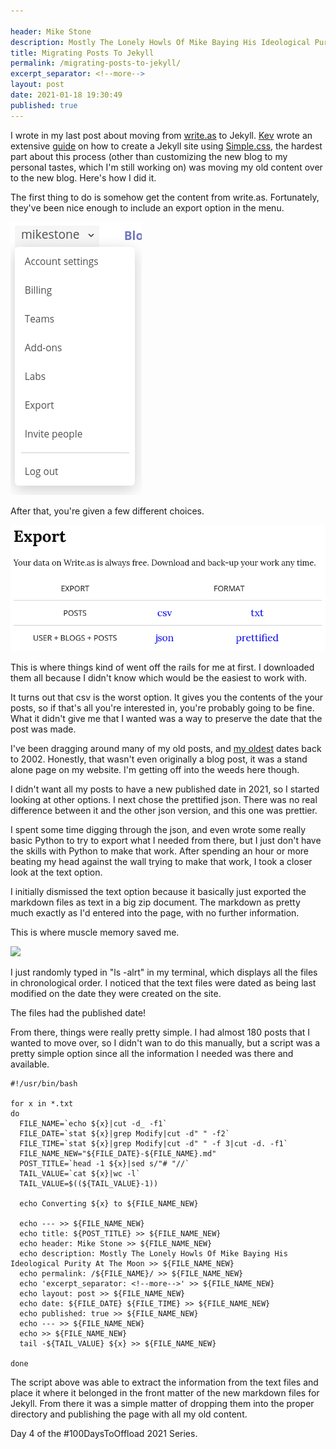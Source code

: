 ```yaml
---

header: Mike Stone
description: Mostly The Lonely Howls Of Mike Baying His Ideological Purity At The Moon
title: Migrating Posts To Jekyll
permalink: /migrating-posts-to-jekyll/
excerpt_separator: <!--more-->
layout: post
date: 2021-01-18 19:30:49
published: true
---
```


I wrote in my last post about moving from [write.as](https://write.as) to Jekyll. [Kev](https://fosstodon.org/@kev) wrote an extensive [guide](https://kevq.uk/how-to-build-jekyll-site-simple-css/) on how to create a Jekyll site using [Simple.css](https://kevq.uk/simple-css-framework/), the hardest part about this process (other than customizing the new blog to my personal tastes, which I'm still working on) was moving my old content over to the new blog. Here's how I did it.

<!--more-->

The first thing to do is somehow get the content from write.as. Fortunately, they've been nice enough to include an export option in the menu.

![](/assets/images/2021-01-18-19-22-38-export-menu.png)

After that, you're given a few different choices.

![](/assets/images/2021-01-18-19-39-00-export-options.png)

This is where things kind of went off the rails for me at first. I downloaded them all because I didn't know which would be the easiest to work with.

It turns out that csv is the worst option. It gives you the contents of the your posts, so if that's all you're interested in, you're probably going to be fine. What it didn't give me that I wanted was a way to preserve the date that the post was made.

I've been dragging around many of my old posts, and [my oldest](https://mikestone.me/why-linux/) dates back to 2002. Honestly, that wasn't even originally a blog post, it was a stand alone page on my website. I'm getting off into the weeds here though.

I didn't want all my posts to have a new published date in 2021, so I started looking at other options. I next chose the prettified json. There was no real difference between it and the other json version, and this one was prettier.

I spent some time digging through the json, and even wrote some really basic Python to try to export what I needed from there, but I just don't have the skills with Python to make that work. After spending an hour or more beating my head against the wall trying to make that work, I took a closer look at the text option.

I initially dismissed the text option because it basically just exported the markdown files as text in a big zip document. The markdown as pretty much exactly as I'd entered into the page, with no further information.

This is where muscle memory saved me.

![](2021-01-18-19-45-55-terminal-with-files.png)

I just randomly typed in "ls -alrt" in my terminal, which displays all the files in chronological order. I noticed that the text files were dated as being last modified on the date they were created on the site.

The files had the published date!

From there, things were really pretty simple. I had almost 180 posts that I wanted to move over, so I didn't wan to do this manually, but a script was a pretty simple option since all the information I needed was there and available.

```
#!/usr/bin/bash

for x in *.txt
do
  FILE_NAME=`echo ${x}|cut -d_ -f1`
  FILE_DATE=`stat ${x}|grep Modify|cut -d" " -f2`
  FILE_TIME=`stat ${x}|grep Modify|cut -d" " -f 3|cut -d. -f1`
  FILE_NAME_NEW="${FILE_DATE}-${FILE_NAME}.md"
  POST_TITLE=`head -1 ${x}|sed s/"# "//`
  TAIL_VALUE=`cat ${x}|wc -l`
  TAIL_VALUE=$((${TAIL_VALUE}-1))

  echo Converting ${x} to ${FILE_NAME_NEW}

  echo --- >> ${FILE_NAME_NEW}
  echo title: ${POST_TITLE} >> ${FILE_NAME_NEW}
  echo header: Mike Stone >> ${FILE_NAME_NEW}
  echo description: Mostly The Lonely Howls Of Mike Baying His Ideological Purity At The Moon >> ${FILE_NAME_NEW}
  echo permalink: /${FILE_NAME}/ >> ${FILE_NAME_NEW}
  echo 'excerpt_separator: <!--more-->' >> ${FILE_NAME_NEW}
  echo layout: post >> ${FILE_NAME_NEW}
  echo date: ${FILE_DATE} ${FILE_TIME} >> ${FILE_NAME_NEW}
  echo published: true >> ${FILE_NAME_NEW}
  echo --- >> ${FILE_NAME_NEW}
  echo >> ${FILE_NAME_NEW}
  tail -${TAIL_VALUE} ${x} >> ${FILE_NAME_NEW}

done
```   
The script above was able to extract the information from the text files and place it where it belonged in the front matter of the new markdown files for Jekyll. From there it was a simple matter of dropping them into the proper directory and publishing the page with all my old content.

Day 4 of the #100DaysToOffload 2021 Series.
